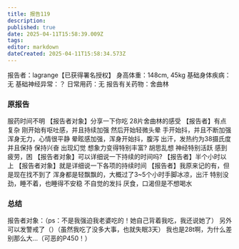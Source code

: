 ```yaml
---
title: 报告119
description: 
published: true
date: 2025-04-11T15:58:39.009Z
tags: 
editor: markdown
dateCreated: 2025-04-11T15:58:34.573Z
---
```


报告者：lagrange【已获得署名授权】
身高体重：148cm, 45kg
基础身体疾病：无
基础神经异常：？
日常用药：无
报告有关药物：舍曲林

### 原报告
服药时间不明
【报告者对象】分享一下你吃 28片舍曲林的感受
【报告者】有点复杂 刚开始有呕吐感，并且持续加强 然后开始轻微头晕 手开始抖，并且不断加强 浑身无力，心情很平静 晕眩感加强，浑身开始抖，腹泻 出汗，发热约为38摄氏度并且保持 保持兴奋 出现幻觉 想象力变得特别丰富? 胡思乱想 神经特别活跃 感到疲劳，困
【报告者对象】可以详细说一下持续的时间吗?
【报告者】半个小时以上
【报告者对象】就是详细说一下各项的持续时间
【报告者】我原来记的有，但是现在找不到了 浑身都是轻飘飘的，大概过了3~5个小时手脚冰凉，出汗 特别没劲，睡不着，也睡得不安稳 不自觉的发抖 厌食，口渴但是不想喝水

### 总结
报告者对象：（ps：不是我强迫我老婆吃的！她自己背着我吃，我还说她了） 另外可以发警戒了（）（虽然我吃了没多大事，也就失眠3天） 我也是28t啊，为什么差别那么大…（可恶的P450！）